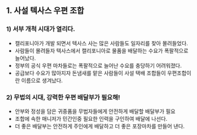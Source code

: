 ## 1. 사설 텍사스 우편 조합

### 1) 서부 개척 시대가 열리다.
- 캘리포니아가 개발 되면서 텍사스 사는 많은 사람들도 일자리를 찾아 몰려들었다.
- 사람들이 몰려들자 텍사스에서 캘리포니아로 물품을 배달하는 수요가 폭팔적으로 늘어났다.
- 정부의 공식 우편 마차들로는 폭팔적으로 늘어난 수요를 충당하기 어려워졌다. 
- 공급보다 수요가 많아지자 돈냄새를 맡은 사람들이 사설 택배 조합들이 우편조합이란 이름으로 생겨났다. 

### 2) 무법의 시대, 강력한 우편 배달부가 필요해!
- 안부와 정성을 담은 귀중품을 무법자들에게 안전하게 배달할 배달부가 필요 
- 조합에 속한 매니저가 민간인중 필요한 인력을 구인하여 배달에 나선다. 
- 더 좋은 배달부는 안전하게 주인에게 배달하고 더 좋은 포장마차를 만들어 낸다. 

